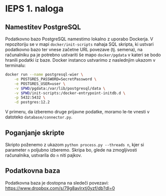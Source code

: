 # IEPS 1. naloga

## Namestitev PostgreSQL

Podatkovno bazo PostgreSQL namestimo lokalno z uporabo Dockerja. V repozitoriju se v mapi `docker/init-scripts` nahaja SQL skripta, ki ustvari podatkovno bazo ter vnese začetne URL povezave (tj. semena), na računalniku pa je potrebno ustvariti še mapo `docker/pgdata` v kateri se bodo hranili podatki iz baze. Docker instanco ustvarimo z naslednjim ukazom v terminalu:
```sh
docker run --name postgresql-wier \
    -e POSTGRES_PASSWORD=SecretPassword \
    -e POSTGRES_USER=user \
    -v $PWD/pgdata:/var/lib/postgresql/data \
    -v $PWD/init-scripts:/docker-entrypoint-initdb.d \
    -p 5432:5432 \
    -d postgres:12.2
```

V primeru, da izberemo druge prijavne podatke, moramo le-te vnesti v datoteko `database/connector.py`.

## Poganjanje skripte

Skripto poženemo z ukazom `python process.py --threads n`, kjer si parameter `n` poljubno izberemo. Skripa bo, glede na zmogljivosti računalnika, ustvarila do `n` niti pajkov.

## Podatkovna baza
Podatkovna baza je dostopna na sledeči povezavi: https://www.dropbox.com/s/79g8avlrxtj0yzf/db?dl=0

